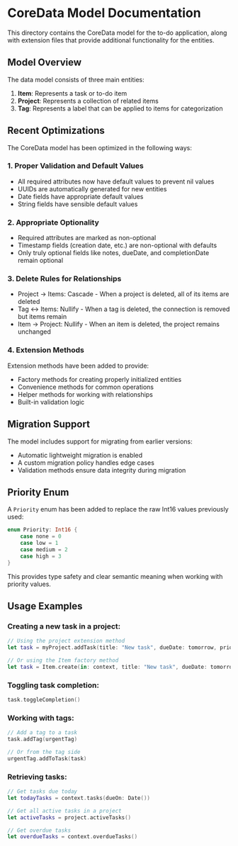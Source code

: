 # CoreData Model Documentation

This directory contains the CoreData model for the to-do application, along with extension files that provide additional functionality for the entities.

## Model Overview

The data model consists of three main entities:

1. **Item**: Represents a task or to-do item
2. **Project**: Represents a collection of related items
3. **Tag**: Represents a label that can be applied to items for categorization

## Recent Optimizations

The CoreData model has been optimized in the following ways:

### 1. Proper Validation and Default Values

- All required attributes now have default values to prevent nil values
- UUIDs are automatically generated for new entities
- Date fields have appropriate default values
- String fields have sensible default values

### 2. Appropriate Optionality

- Required attributes are marked as non-optional
- Timestamp fields (creation date, etc.) are non-optional with defaults
- Only truly optional fields like notes, dueDate, and completionDate remain optional

### 3. Delete Rules for Relationships

- Project → Items: Cascade - When a project is deleted, all of its items are deleted
- Tag ↔ Items: Nullify - When a tag is deleted, the connection is removed but items remain
- Item → Project: Nullify - When an item is deleted, the project remains unchanged

### 4. Extension Methods

Extension methods have been added to provide:

- Factory methods for creating properly initialized entities
- Convenience methods for common operations
- Helper methods for working with relationships
- Built-in validation logic

## Migration Support

The model includes support for migrating from earlier versions:

- Automatic lightweight migration is enabled
- A custom migration policy handles edge cases
- Validation methods ensure data integrity during migration

## Priority Enum

A `Priority` enum has been added to replace the raw Int16 values previously used:

```swift
enum Priority: Int16 {
    case none = 0
    case low = 1
    case medium = 2
    case high = 3
}
```

This provides type safety and clear semantic meaning when working with priority values.

## Usage Examples

### Creating a new task in a project:

```swift
// Using the project extension method
let task = myProject.addTask(title: "New task", dueDate: tomorrow, priority: .medium)

// Or using the Item factory method
let task = Item.create(in: context, title: "New task", dueDate: tomorrow, priority: .medium, project: myProject)
```

### Toggling task completion:

```swift
task.toggleCompletion()
```

### Working with tags:

```swift
// Add a tag to a task
task.addTag(urgentTag)

// Or from the tag side
urgentTag.addToTask(task)
```

### Retrieving tasks:

```swift
// Get tasks due today
let todayTasks = context.tasks(dueOn: Date())

// Get all active tasks in a project
let activeTasks = project.activeTasks()

// Get overdue tasks
let overdueTasks = context.overdueTasks()
```
